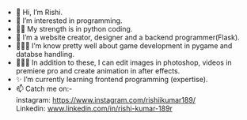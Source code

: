 - 👋 Hi, I’m Rishi.
- 👀 I’m interested in programming.
- 💪🏻 My strength is in python coding.
- 🌱 I’m a website creator, designer and a backend programmer(Flask).
- 🙋🏻‍♂️ I’m know pretty well about game development in pygame and databse handling.
- 🧑🏻‍💻 In addition to these, I can edit images in photoshop, videos in premiere pro and create animation in after effects.
- ✨ I’m currently learning frontend programming (expertise).
- 📫 Catch me on:-
<br> instagram: https://www.instagram.com/rishiikumar189/
<br> Linkedin: www.linkedin.com/in/rishi-kumar-189r

<!---
RishiiKr/RishiiKr is a ✨ special ✨ repository because its `README.md` (this file) appears on your GitHub profile.
You can click the Preview link to take a look at your changes.
--->
